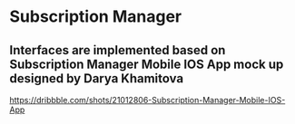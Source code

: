 # Subscription Manager

## Interfaces are implemented based on Subscription Manager Mobile IOS App mock up designed by Darya Khamitova 
https://dribbble.com/shots/21012806-Subscription-Manager-Mobile-IOS-App